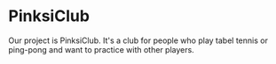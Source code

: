 # PinksiClub
Our project is PinksiClub. It's a club for people who play tabel tennis or ping-pong and want to practice with other players. 
